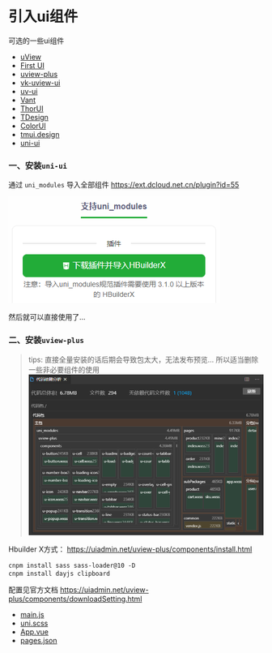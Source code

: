 # 引入ui组件

可选的一些ui组件

- [uView](https://www.uviewui.com)
- [First UI](https://doc.firstui.cn)
- [uview-plus](https://uiadmin.net/uview-plus/)
- [vk-uview-ui](https://ext.dcloud.net.cn/plugin?name=vk-uview-ui)
- [uv-ui](https://ext.dcloud.net.cn/plugin?id=12287)
- [Vant](https://github.com/youzan/vant)
- [ThorUI](https://github.com/dingyong0214/ThorUI-uniapp)
- [TDesign](https://github.com/Tencent/tdesign)
- [ColorUI](https://github.com/weilanwl/coloruicss)
- [tmui.design](https://gitee.com/LYTB/tmui-design)
- [uni-ui](https://uniapp.dcloud.net.cn/component/uniui/uni-ui.html)

### 一、安装`uni-ui`

通过 `uni_modules` 导入全部组件 https://ext.dcloud.net.cn/plugin?id=55

![](images/06-引入ui组件-1690957782715.png)

然后就可以直接使用了...

### 二、安装`uview-plus`

> tips: 直接全量安装的话后期会导致包太大，无法发布预览... 所以适当删除一些非必要组件的使用
> ![](./images/06-引入ui组件-1694055884989.png)


Hbuilder X方式： https://uiadmin.net/uview-plus/components/install.html

```shell
cnpm install sass sass-loader@10 -D
cnpm install dayjs clipboard
```

配置见官方文档 https://uiadmin.net/uview-plus/components/downloadSetting.html

- [main.js](../../main.js)
- [uni.scss](../../uni.scss)
- [App.vue](../../App.vue)
- [pages.json](../../pages.json)
